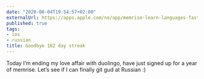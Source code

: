 ```yaml
---
date: "2020-08-04T19:54:57+02:00"
externalUrl: https://apps.apple.com/no/app/memrise-learn-languages-fast/id635966718
published: true
tags:
- ios
- russian
title: Goodbye 182 day streak
---
```

Today I’m ending my love affair with duolingo, have just signed up for a year of memrise. Let’s see if I can finally
git gud at Russian :)
